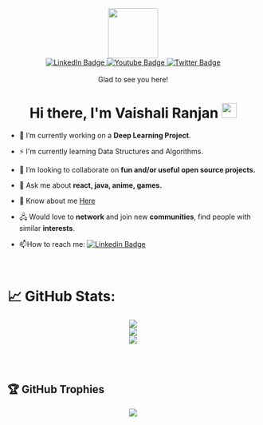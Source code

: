 


<div id="header" align="center">
  <img src="https://media.giphy.com/media/M9gbBd9nbDrOTu1Mqx/giphy.gif" width="100"/>
  <div id="badges">
  <a href="https://www.linkedin.com/in/vaishaliiranjan">
    <img src="https://img.shields.io/badge/LinkedIn-blue?style=for-the-badge&logo=linkedin&logoColor=white" alt="LinkedIn Badge"/>
  </a>
  <a href="https://instagram.com/vaishaliiranjan?igshid=ZmZhODViOGI=">
    <img src="https://img.shields.io/badge/Instagram-red?style=for-the-badge&logo=instagram&logoColor=white" alt="Youtube Badge"/>
  </a>
  <a href="your-twitter-URL">
    <img src="https://img.shields.io/badge/Twitter-blue?style=for-the-badge&logo=twitter&logoColor=white" alt="Twitter Badge"/>
  </a>
  
</div>
<br>
<div>
Glad to see you here!
</div>

<img src="https://komarev.com/ghpvc/?username=vaishaliranjan&style=flat-square&color=blue" alt=""/>
<h1>
  Hi there, I'm Vaishali Ranjan
  <img src="https://media.giphy.com/media/hvRJCLFzcasrR4ia7z/giphy.gif" width="30px"/>
</h1>
</div>

-   🔭 I’m currently working on a **Deep Learning Project**.

-   :zap: I'm currently learning Data Structures and Algorithms.

-   👯 I’m looking to collaborate on **fun and/or useful open source projects.**

-   💬 Ask me about **react, java, anime, games.**
  
-   📄 Know about me [Here](https://vaishaliranjan.netlify.app/)

-   🖧 Would love to **network** and join new **communities**, find people with similar **interests**.

- :mailbox:How to reach me: [![Linkedin Badge](https://img.shields.io/badge/-LinkedIn-blue?style=flat&logo=Linkedin&logoColor=white)](https://www.linkedin.com/in/vaishaliiranjan)

<br/>

# 📈 GitHub Stats:
<div align="center">

![](https://github-readme-stats.vercel.app/api?username=vaishaliranjan&theme=dark&hide_border=false&include_all_commits=true&count_private=false)<br/>
![](https://github-readme-streak-stats.herokuapp.com/?user=vaishaliranjan&theme=dark&hide_border=false)<br/>
![](https://github-readme-stats.vercel.app/api/top-langs/?username=vaishaliranjan&theme=dark&hide_border=false&include_all_commits=true&count_private=false&layout=compact)
</div>

<br/>
<br/>


## 🏆 GitHub Trophies
<div align="center">

![](https://github-profile-trophy.vercel.app/?username=vaishaliranjan&theme=radical&no-frame=false&no-bg=true&margin-w=4)
</div>










